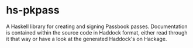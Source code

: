 hs-pkpass
=========

A Haskell library for creating and signing Passbook passes. Documentation is contained within the source code in Haddock format, either read through it that way
or have a look at the generated Haddock's on Hackage.